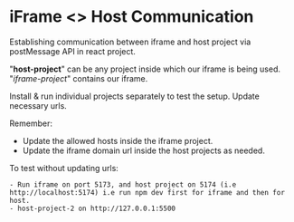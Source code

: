 # iFrame <> Host Communication

Establishing communication between iframe and host project via postMessage API in react project.

"**host-project**" can be any project inside which our iframe is being used. "_iframe-project_" contains our iframe.

Install & run individual projects separately to test the setup. Update necessary urls.

Remember:
- Update the allowed hosts inside the iframe project.
- Update the iframe domain url inside the host projects as needed.


To test without updating urls:

```
- Run iframe on port 5173, and host project on 5174 (i.e http://localhost:5174) i.e run npm dev first for iframe and then for host.
- host-project-2 on http://127.0.0.1:5500
```

